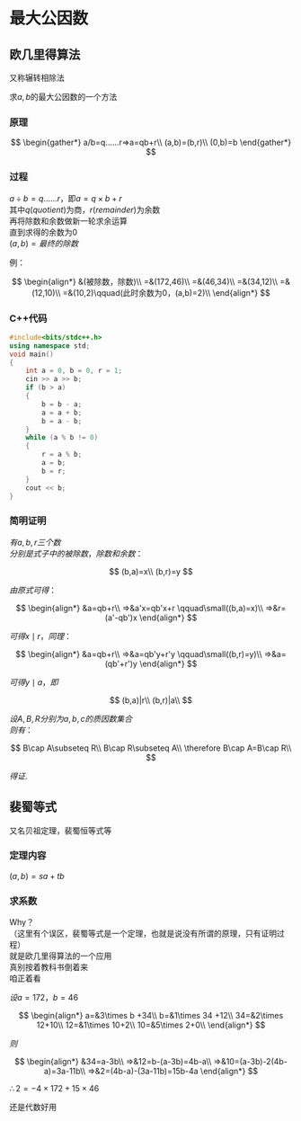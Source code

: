 ---
---

# 最大公因数

## 欧几里得算法

又称辗转相除法

求$a,b$的最大公因数的一个方法

### 原理

$$
\begin{gather*}
a/b=q……r=>a=qb+r\\
(a,b)=(b,r)\\
(0,b)=b
\end{gather*}
$$

### 过程

$a\div b=q……r$，即$a=q\times b+r$\
其中$q(quotient)$为商，$r(remainder)$为余数\
再将除数和余数做新一轮求余运算\
直到求得的余数为0\
$(a,b)=最终的除数$

例：

$$
\begin{align*}
&(被除数，除数)\\
=&(172,46)\\
=&(46,34)\\
=&(34,12)\\
=&(12,10)\\
=&(10,2)\qquad(此时余数为0，(a,b)=2)\\
\end{align*}
$$

### C++代码

```cpp
#include<bits/stdc++.h>
using namespace std;
void main()
{
    int a = 0, b = 0, r = 1;
    cin >> a >> b;
    if (b > a)
    {
        b = b - a;
        a = a + b;
        b = a - b;
    }
    while (a % b != 0)
    {
        r = a % b;
        a = b;
        b = r;
    }
    cout << b;
}
```

### 简明证明

$有a,b,r三个数$\
$分别是式子中的被除数，除数和余数：$

$$
(b,a)=x\\
(b,r)=y
$$

$由原式可得：$

$$
\begin{align*}
&a=qb+r\\
=>&a'x=qb'x+r \qquad\small((b,a)=x)\\
=>&r=(a'-qb')x
\end{align*}
$$

$可得x\mid r，同理：$

$$
\begin{align*}
&a=qb+r\\
=>&a=qb'y+r'y \qquad\small((b,r)=y)\\
=>&a=(qb'+r')y
\end{align*}
$$

$可得y\mid a，即$

$$
(b,a)|r\\
(b,r)|a\\
$$

$设A,B,R分别为a,b,c的质因数集合$\
$则有：$

$$
B\cap A\subseteq R\\
B\cap R\subseteq A\\
\therefore
B\cap A=B\cap R\\
$$

$得证.$

## 裴蜀等式

又名贝祖定理，裴蜀恒等式等

### 定理内容

$(a,b)=sa+tb$

### 求系数

Why？\
（这里有个误区，裴蜀等式是一个定理，也就是说没有所谓的原理，只有证明过程）\
就是欧几里得算法的一个应用\
真别按着教科书倒着来\
咱正着看

$设a=172，b=46$

$$
\begin{align*}
a=&3\times b +34\\
b=&1\times 34 +12\\
34=&2\times 12+10\\
12=&1\times 10+2\\
10=&5\times 2+0\\
\end{align*}
$$

$则$

$$
\begin{align*}
&34=a-3b\\
=>&12=b-(a-3b)=4b-a\\
=>&10=(a-3b)-2(4b-a)=3a-11b\\
=>&2=(4b-a)-(3a-11b)=15b-4a
\end{align*}
$$

$\therefore 2=-4\times 172 + 15\times 46$

还是代数好用
